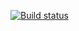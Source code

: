 [![Build status](https://ci.appveyor.com/api/projects/status/iaucalt6jcymbl5p?svg=true)](https://ci.appveyor.com/project/Anton42162/ddb)

